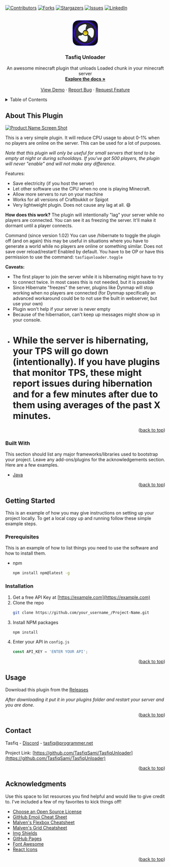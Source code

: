 <div id="top"></div>
<!--
*** Thanks for checking out the Best-README-Template. If you have a suggestion
*** that would make this better, please fork the repo and create a pull request
*** or simply open an issue with the tag "enhancement".
*** Don't forget to give the project a star!
*** Thanks again! Now go create something AMAZING! :D
-->



<!-- PROJECT SHIELDS -->
<!--
*** I'm using markdown "reference style" links for readability.
*** Reference links are enclosed in brackets [ ] instead of parentheses ( ).
*** See the bottom of this document for the declaration of the reference variables
*** for contributors-url, forks-url, etc. This is an optional, concise syntax you may use.
*** https://www.markdownguide.org/basic-syntax/#reference-style-links
-->
[![Contributors][contributors-shield]][contributors-url]
[![Forks][forks-shield]][forks-url]
[![Stargazers][stars-shield]][stars-url]
[![Issues][issues-shield]][issues-url]
[![LinkedIn][linkedin-shield]][linkedin-url]



<!-- PROJECT LOGO -->
<br />
<div align="center">
  <a href="https://github.com/TasfiqSami/TasfiqUnloader/">
    <img src="img/logo.png" alt="Logo" width="80" height="80">
  </a>

  <h3 align="center">Tasfiq Unloader</h3>

  <p align="center">
    An awesome minecraft plugin that unloads Loaded chunk in your minecraft server
    <br />
    <a href="https://github.com/TasfiqSami/TasfiqUnloader#readme"><strong>Explore the docs »</strong></a>
    <br />
    <br />
    <a href="https://github.com/TasfiqSami/TasfiqUnloader">View Demo</a>
    ·
    <a href="https://github.com/TasfiqSami/TasfiqUnloader/issues">Report Bug</a>
    ·
    <a href="https://github.com/TasfiqSami/TasfiqUnloader/issues">Request Feature</a>
  </p>
</div>



<!-- TABLE OF CONTENTS -->
<details>
  <summary>Table of Contents</summary>
  <ol>
    <li>
      <a href="#about-the-project">About The Project</a>
      <ul>
        <li><a href="#built-with">Built With</a></li>
      </ul>
    </li>
    <li>
      <a href="#getting-started">Getting Started</a>
      <ul>
        <li><a href="#prerequisites">Prerequisites</a></li>
        <li><a href="#installation">Installation</a></li>
      </ul>
    </li>
    <li><a href="#usage">Usage</a></li>
    <li><a href="#roadmap">Roadmap</a></li>
    <li><a href="#contributing">Contributing</a></li>
    <li><a href="#license">License</a></li>
    <li><a href="#contact">Contact</a></li>
    <li><a href="#acknowledgments">Acknowledgments</a></li>
  </ol>
</details>



<!-- ABOUT THE PROJECT -->
## About This Plugin

[![Product Name Screen Shot][product-screenshot]](https://example.com)

This is a very simple plugin. It will reduce CPU usage to about 0-1% when no players are online on the server. This can be used for a lot of purposes.

*Note that this plugin will only be useful for small servers that tend to be empty at night or during schooldays. If you've got 500 players, the plugin will never "enable" and will not make any difference.*

Features:
* Save electricity (if you host the server)
* Let other software use the CPU when no one is playing Minecraft.
* Allow more servers to run on your machine
* Works for all versions of Craftbukkit or Spigot
* Very lightweight plugin. Does not cause any lag at all. :smile:

**How does this work?**
The plugin will intentionally "lag" your server while no players are connected. You can see it as freezing the server. It'll make it dormant until a player connects.

Command (since version 1.02)
You can use /hibernate to toggle the plugin off (and on again) this may be useful in situations where you have to generate a world while no players are online or something similar. Does not save over reload/restart! Enabled by default.
You have to be OP or have this permission to use the command:
`tasfiqunloader.toggle`

**Caveats:**
* The first player to join the server while it is hibernating might have to try to connect twice. In most cases this is not needed, but it is possible
* Since Hibernate "freezes" the server, plugins like Dynmap will stop working when no players are connected (for Dynmap specifically an advanced workaround could be to not use the built in webserver, but use your own)
* Plugin won't help if your server is never empty
* Because of the hibernation, can't keep up messages might show up in your console.
* # While the server is hibernating, your TPS will go down (intentionally). If you have plugins that monitor TPS, these might report issues during hibernation and for a few minutes after due to them using averages of the past X minutes.

<p align="right">(<a href="#top">back to top</a>)</p>



### Built With

This section should list any major frameworks/libraries used to bootstrap your project. Leave any add-ons/plugins for the acknowledgements section. Here are a few examples.

* [Java](https://www.java.com/en/)

<p align="right">(<a href="#top">back to top</a>)</p>



<!-- GETTING STARTED -->
## Getting Started

This is an example of how you may give instructions on setting up your project locally.
To get a local copy up and running follow these simple example steps.

### Prerequisites

This is an example of how to list things you need to use the software and how to install them.
* npm
  ```sh
  npm install npm@latest -g
  ```

### Installation

1. Get a free API Key at [https://example.com](https://example.com)
2. Clone the repo
   ```sh
   git clone https://github.com/your_username_/Project-Name.git
   ```
3. Install NPM packages
   ```sh
   npm install
   ```
4. Enter your API in `config.js`
   ```js
   const API_KEY = 'ENTER YOUR API';
   ```

<p align="right">(<a href="#top">back to top</a>)</p>



<!-- USAGE EXAMPLES -->
## Usage

Download this plugin from the [Releases](https://github.com/TasfiqSami/TasfiqUnloader/releases)

_After downloading it put it in your plugins folder and restart your server and you are done._

<p align="right">(<a href="#top">back to top</a>)</p>


<!-- CONTACT -->
## Contact

Tasfiq - [Discord](https://discord.gg/kKQd6PJe22) - tasfiq@programmer.net

Project Link: [https://github.com/TasfiqSami/TasfiqUnloader](https://github.com/TasfiqSami/TasfiqUnloader)

<p align="right">(<a href="#top">back to top</a>)</p>



<!-- ACKNOWLEDGMENTS -->
## Acknowledgments

Use this space to list resources you find helpful and would like to give credit to. I've included a few of my favorites to kick things off!

* [Choose an Open Source License](https://choosealicense.com)
* [GitHub Emoji Cheat Sheet](https://www.webpagefx.com/tools/emoji-cheat-sheet)
* [Malven's Flexbox Cheatsheet](https://flexbox.malven.co/)
* [Malven's Grid Cheatsheet](https://grid.malven.co/)
* [Img Shields](https://shields.io)
* [GitHub Pages](https://pages.github.com)
* [Font Awesome](https://fontawesome.com)
* [React Icons](https://react-icons.github.io/react-icons/search)

<p align="right">(<a href="#top">back to top</a>)</p>



<!-- MARKDOWN LINKS & IMAGES -->
<!-- https://www.markdownguide.org/basic-syntax/#reference-style-links -->
[contributors-shield]: https://img.shields.io/github/contributors/othneildrew/Best-README-Template.svg?style=for-the-badge
[contributors-url]: https://github.com/tasfiqsami/TasfiqUnloader/graphs/contributors
[forks-shield]: https://img.shields.io/github/forks/othneildrew/Best-README-Template.svg?style=for-the-badge
[forks-url]: https://github.com/tasfiqsami/TasfiqUnloader/network/members
[stars-shield]: https://img.shields.io/github/stars/othneildrew/Best-README-Template.svg?style=for-the-badge
[stars-url]: https://github.com/tasfiqsami/TasfiqUnloader/stargazers
[issues-shield]: https://img.shields.io/github/issues/othneildrew/Best-README-Template.svg?style=for-the-badge
[issues-url]: https://github.com/tasfiqsami/TasfiqUnloader/issues
[linkedin-shield]: https://img.shields.io/badge/-LinkedIn-black.svg?style=for-the-badge&logo=linkedin&colorB=555
[linkedin-url]: https://bio.link/tasfiqah
[product-screenshot]: images/screenshot.png
